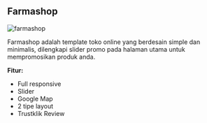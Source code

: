 Farmashop
------------

![farmashop](http://jarvis-store.com/themes/master-tema/farmashop/farmashop-preview.jpg)

Farmashop adalah template toko online yang berdesain simple dan minimalis, dilengkapi slider promo pada halaman utama untuk mempromosikan produk anda.

**Fitur:**
 - Full responsive 
 - Slider 
 - Google Map 
 - 2 tipe layout
 - Trustklik Review
